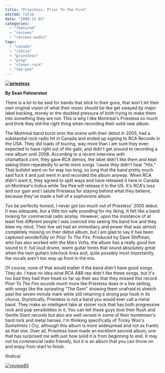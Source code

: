 ```yaml
---
title: "Priestess: Prior To The Fire"
edited: false
date: "2009-11-03"
categories:
  - "featured"
  - "reviews"
  - "reviews-audio"
tags:
  - "canada"
  - "indica"
  - "priestess"
  - "prog"
  - "stoner-rock"
  - "tee-pee"
---
```


**[![priestess](http://www.hellbound.ca/wp-content/uploads/2009/11/priestess.jpg "priestess")](http://www.hellbound.ca/wp-content/uploads/2009/11/priestess.jpg)**

**By Sean Palmerston**

There is a lot to be said for bands that stick to their guns, that won't let their own original vision of what their music should be like get swayed by major label backing, money or the doubled pressure of both trying to make them into something they are not. This is why I like Montreal's Priestess so much and think they did the right thing when recording their solid new album.

The Montreal band burst onto the scene with their debut in 2005, had a substantial rock radio hit in Canada and ended up signing to RCA Records in the USA. They did loads of touring, way more than I am sure they even expected to have right out of the gate, and didn't get around to recording a new album until 2008. According to a recent interview with chartattack.com, they gave RCA demos, the label didn't like them and kept asking them repeatedly to write more songs 'cause they didn't hear "hits." That bullshit went on for way too long, so long that the band pretty much said fuck it and just went in and recorded the album anyway. When RCA didn't want it, they agreed to split ways and have released it here in Canada on Montreal's Indica while Tee Pee will release it in the US. It's RCA's loss and our gain and I salute Priestess for staying behind what they believe, because they've made a hell of a sophomore album.

Too be perfectly honest, I never got too much out of Priestess' 2005 debut. It was adequate, but a little too safe sounding for my liking. It felt like a band looking for commercial radio airplay. However, upon the insistence of at least five different people I was coerced into seeing the band live and they blew my mind. Their live set had an immediacy and power that was almost completely missing on their debut album, but I am glad to say it has been captured wonderfully on _Prior To The Fire_. Produced by Dave Shiffman, who has also worked with the Mars Volta, the album has a really good live sound to it: full loud drums, warm guitar tones that sound absolutely great when the twin guitars interlock lines and, quite possibly most importantly, the vocals aren't too way up front in the mix.

Of course, none of that would matter if the band didn't have good songs. They do. I have no idea what RCA A&R rep didn't like these songs, but it's too bad they had their head so far up their ass that they missed this record. _Prior To The Fire_ sounds much more like Priestess does in a live setting, with songs like the sprawling "The Gem" showing them unafraid to stretch past the seven-minute mark while still retaining a strong pop hook in its chorus. Stylistically, Priestess is not a band you would ever call a metal band. They make an intelligent take at stoner rock that has both progressive rock and pop sensibilities in it. You can tell these guys love their Rush and Gentle Giant records but also are well versed in some of their hometown's hard rock and metal heroes. I'm thinking specifically of Tricky Woo's _Sometimes I Cry_, although this album is more widespread and not as frantic as that one. Over all, Priestess have made an excellent second album, one that has surprised me with just how solid it is from beginning to end. It may not be commercial radio friendly, but it is an album that you can throw on and enjoy from start to finish.

(Indica)

[![review85](http://www.hellbound.ca/wp-content/uploads/2009/08/review851.png "review85")](http://www.hellbound.ca/wp-content/uploads/2009/08/review851.png)
